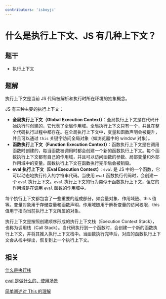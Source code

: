```yaml
---
contributors: 'isboyjc'
---
```


# 什么是执行上下文、JS 有几种上下文？


## 题干

- 执行上下文



## 题解

<!-- ::: details 点我查看题解 -->

执行上下文是当前 JS 代码被解析和执行时所在环境的抽象概念。

JS 有三种主要的执行上下文：

- **全局执行上下文（Global Execution Context）**：全局执行上下文是在代码开始执行时创建的，它代表了全局作用域。全局执行上下文只有一个，并且在整个代码执行过程中都存在。在全局执行上下文中，变量和函数声明会被提升，并且可以通过 `this` 关键字访问全局对象（如浏览器中的 window 对象）。
- **函数执行上下文（Function Execution Context）**：函数执行上下文是在调用函数时创建的，每当函数被调用时都会创建一个新的函数执行上下文。每个函数执行上下文都有自己的作用域，并且可以访问函数的参数、局部变量和外部作用域中的变量。函数执行上下文在函数执行完毕后会被销毁。
- **eval 执行上下文（Eval Execution Context）**：`eval` 是 JS 中的一个函数，它可以动态地执行传入的字符串代码。当使用 `eval` 函数执行代码时，会创建一个 `eval` 执行上下文。`eval` 执行上下文的行为类似于函数执行上下文，但它的作用域是在调用 `eval` 函数的作用域中。

每个执行上下文都包含了一些重要的组成部分，如变量对象、作用域链、this 值等。变量对象用于存储变量和函数声明，作用域链用于解析变量的访问权限，this 值用于指向当前执行上下文所属的对象。

执行上下文是按照创建顺序形成的执行上下文栈（Execution Context Stack），也称为调用栈（Call Stack）。当代码执行到一个函数时，会创建一个新的函数执行上下文，并将其推入执行上下文栈中。当函数执行完毕后，对应的函数执行上下文会从栈中弹出，恢复到上一个执行上下文。

<!-- ::: -->



## 相关

[什么是执行栈](../100eventloop/100005_what_is_execution_stack.md)

[eval 是做什么的、使用场景](../120other/120110_eval.md)

[简单阐述对 This 的理解](../080this/080010_this.md)
